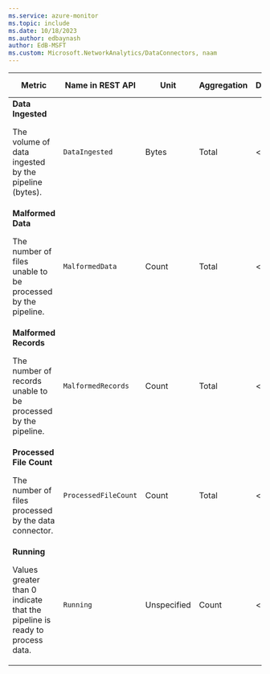 ```yaml
---
ms.service: azure-monitor
ms.topic: include
ms.date: 10/18/2023
ms.author: edbaynash
author: EdB-MSFT
ms.custom: Microsoft.NetworkAnalytics/DataConnectors, naam
---
```

<!--
NOTE:  This content is automatically generated using API calls to Azure. 
Any edits made on these files will be overwritten in the next run of the script. 
There is no benefit in editing these files directly.  
-->
  
  
|Metric|Name in REST API|Unit|Aggregation|Dimensions|Time Grains|DS Export|
|---|---|---|---|---|---|---|
|**Data Ingested**<p><p>The volume of data ingested by the pipeline (bytes). |`DataIngested` |Bytes |Total |\<none\>|PT1M |No|
|**Malformed Data**<p><p>The number of files unable to be processed by the pipeline. |`MalformedData` |Count |Total |\<none\>|PT1M |Yes|
|**Malformed Records**<p><p>The number of records unable to be processed by the pipeline. |`MalformedRecords` |Count |Total |\<none\>|PT1M |No|
|**Processed File Count**<p><p>The number of files processed by the data connector. |`ProcessedFileCount` |Count |Total |\<none\>|PT1M |Yes|
|**Running**<p><p>Values greater than 0 indicate that the pipeline is ready to process data. |`Running` |Unspecified |Count |\<none\>|PT1M |Yes|